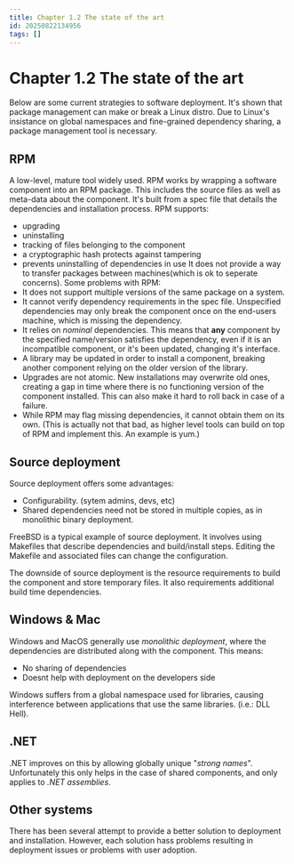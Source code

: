 ```yaml
---
title: Chapter 1.2 The state of the art
id: 20250822134956
tags: []
---
```


# Chapter 1.2 The state of the art
Below are some current strategies to software deployment.
It's shown that package management can make or break a Linux distro.
Due to Linux's insistance on global namespaces and fine-grained dependency sharing, a package management tool is necessary.

## RPM
A low-level, mature tool widely used.
RPM works by wrapping a software component into an RPM package. This includes the source files as well as meta-data about the component. It's built from a spec file that details the dependencies and installation process. RPM supports:
- upgrading
- uninstalling
- tracking of files belonging to the component
- a cryptographic hash protects against tampering
- prevents uninstalling of dependencies in use
It does not provide a way to transfer packages between machines(which is ok to seperate concerns).
Some problems with RPM:
- It does not support multiple versions of the same package on a system.
- It cannot verify dependency requirements in the spec file. Unspecified dependencies may only break the component once on the end-users machine, which is missing the dependency.
- It relies on _nominal_ dependencies. This means that **any** component by the specified name/version satisfies the dependency, even if it is an incompatible component, or it's been updated, changing it's interface.
- A library may be updated in order to install a component, breaking another component relying on the older version of the library.
- Upgrades are not atomic. New installations may overwrite old ones, creating a gap in time where there is no functioning version of the component installed. This can also make it hard to roll back in case of a failure.
- While RPM may flag missing dependencies, it cannot obtain them on its own. (This is actually not that bad, as higher level tools can build on top of RPM and implement this. An example is yum.)

## Source deployment
Source deployment offers some advantages:
- Configurability. (sytem admins, devs, etc)
- Shared dependencies need not be stored in multiple copies, as in monolithic binary deployment.

FreeBSD is a typical example of source deployment. It involves using Makefiles that describe dependencies and build/install steps. Editing the Makefile and associated files can change the configuration.

The downside of source deployment is the resource requirements to build the component and store temporary files. It also requirements additional build time dependencies.

## Windows & Mac
Windows and MacOS generally use _monolithic deployment_, where the dependencies are distributed along with the component. This means:
- No sharing of dependencies
- Doesnt help with deployment on the developers side

Windows suffers from a global namespace used for libraries, causing interference between applications that use the same libraries. (i.e.: DLL Hell).

## .NET
.NET improves on this by allowing globally unique "_strong names_". Unfortunately this only helps in the case of shared components, and only applies to _.NET assemblies_.

## Other systems
There has been several attempt to provide a better solution to deployment and installation. However, each solution hass problems resulting in deployment issues or problems with user adoption.
